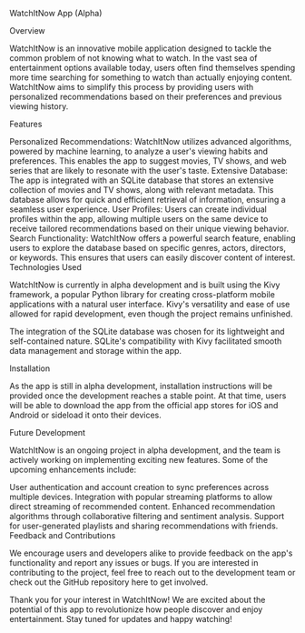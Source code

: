 
WatchItNow App (Alpha)

Overview

WatchItNow is an innovative mobile application designed to tackle the common problem of not knowing what to watch. In the vast sea of entertainment options available today, users often find themselves spending more time searching for something to watch than actually enjoying content. WatchItNow aims to simplify this process by providing users with personalized recommendations based on their preferences and previous viewing history.

Features

Personalized Recommendations: WatchItNow utilizes advanced algorithms, powered by machine learning, to analyze a user's viewing habits and preferences. This enables the app to suggest movies, TV shows, and web series that are likely to resonate with the user's taste.
Extensive Database: The app is integrated with an SQLite database that stores an extensive collection of movies and TV shows, along with relevant metadata. This database allows for quick and efficient retrieval of information, ensuring a seamless user experience.
User Profiles: Users can create individual profiles within the app, allowing multiple users on the same device to receive tailored recommendations based on their unique viewing behavior.
Search Functionality: WatchItNow offers a powerful search feature, enabling users to explore the database based on specific genres, actors, directors, or keywords. This ensures that users can easily discover content of interest.
Technologies Used

WatchItNow is currently in alpha development and is built using the Kivy framework, a popular Python library for creating cross-platform mobile applications with a natural user interface. Kivy's versatility and ease of use allowed for rapid development, even though the project remains unfinished.

The integration of the SQLite database was chosen for its lightweight and self-contained nature. SQLite's compatibility with Kivy facilitated smooth data management and storage within the app.

Installation

As the app is still in alpha development, installation instructions will be provided once the development reaches a stable point. At that time, users will be able to download the app from the official app stores for iOS and Android or sideload it onto their devices.

Future Development

WatchItNow is an ongoing project in alpha development, and the team is actively working on implementing exciting new features. Some of the upcoming enhancements include:

User authentication and account creation to sync preferences across multiple devices.
Integration with popular streaming platforms to allow direct streaming of recommended content.
Enhanced recommendation algorithms through collaborative filtering and sentiment analysis.
Support for user-generated playlists and sharing recommendations with friends.
Feedback and Contributions

We encourage users and developers alike to provide feedback on the app's functionality and report any issues or bugs. If you are interested in contributing to the project, feel free to reach out to the development team or check out the GitHub repository here to get involved.

Thank you for your interest in WatchItNow! We are excited about the potential of this app to revolutionize how people discover and enjoy entertainment. Stay tuned for updates and happy watching!
